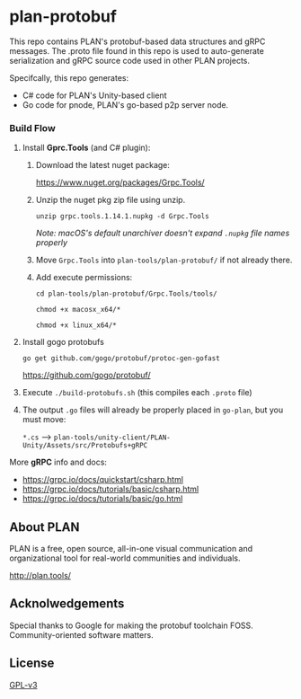 # plan-protobuf

This repo contains PLAN's protobuf-based data structures and gRPC messages.  The .proto file found in this repo is used to auto-generate serialization and gRPC source code used in other PLAN projects.  

Specifcally, this repo generates:
 * C# code for PLAN's Unity-based client
 * Go code for pnode, PLAN's go-based p2p server node. 



### Build Flow

1. Install **Gprc.Tools** (and C# plugin):
    1. Download the latest nuget package:
    
         https://www.nuget.org/packages/Grpc.Tools/
      
    2. Unzip the nuget pkg zip file using unzip. 
    
        `unzip grpc.tools.1.14.1.nupkg -d Grpc.Tools`
        
        *Note: macOS's default unarchiver doesn't expand `.nupkg` file names properly*
        
    3. Move `Grpc.Tools` into `plan-tools/plan-protobuf/` if not already there.
    
    4. Add execute permissions:
    
         `cd plan-tools/plan-protobuf/Grpc.Tools/tools/`
         
         `chmod +x macosx_x64/*`
         
         `chmod +x linux_x64/*`
         
4. Install gogo protobufs 

     `go get github.com/gogo/protobuf/protoc-gen-gofast`

      https://github.com/gogo/protobuf/
    

3. Execute `./build-protobufs.sh` (this compiles each `.proto` file)  

4. The output `.go` files will already be properly placed in `go-plan`, but you must move:

    `*.cs`  -->  `plan-tools/unity-client/PLAN-Unity/Assets/src/Protobufs+gRPC`

More **gRPC** info and docs:
   * https://grpc.io/docs/quickstart/csharp.html
   * https://grpc.io/docs/tutorials/basic/csharp.html
   * https://grpc.io/docs/tutorials/basic/go.html


## About PLAN

PLAN is a free, open source, all-in-one visual communication and organizational tool for real-world communities and individuals.  

http://plan.tools/


## Acknolwedgements

Special thanks to Google for making the protobuf toolchain FOSS.  Community-oriented software matters.


## License

[GPL-v3](https://www.gnu.org/licenses/gpl-3.0.en.htmlm)
